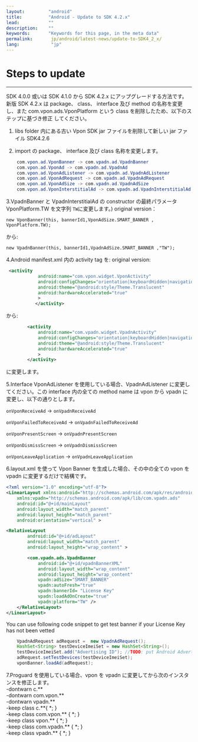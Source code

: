 ```yaml
---
layout:         "android"
title:          "Android - Update to SDK 4.2.x"
lead:           ""
description:    ""
keywords:       "Keywords for this page, in the meta data"
permalink:       jp/android/latest-news/update-to-SDK4_2_x/
lang:            "jp"
---
```

# Steps to update
---
SDK 4.0.0 或いは SDK 4.1.0 から SDK 4.2.x にアップグレードする方法です。新版 SDK 4.2.x は package、 class、 interface 及び method の名称を変更し、また com.vpon.ads.VponPlatform という class を削除したため、以下のステップに基づき修正 してください。

1. libs folder 内にある古い Vpon SDK jar ファイルを削除して新しい jar ファイル SDK4.2.6

2. import の package、 interface 及び class 名称を変更します。


```java
    com.vpon.ad.VponBanner -> com.vpadn.ad.VpadnBanner
    com.vpon.ad.VponAd -> com.vpadn.ad.VpadnAd
    com.vpon.ad.VponAdListener -> com.vpadn.ad.VpadnAdListener
    com.vpon.ad.VponAdRequest -> com.vpadn.ad.VpadnAdRequest
    com.vpon.ad.VponAdSize -> com.vpadn.ad.VpadnAdSize
    com.vpon.ad.VponInterstitialAd -> com.vpadn.ad.VpadnInterstitialAd
```
3.VpadnBanner と VpadnInterstitialAd の constructor の最終パラメータ VponPlatform.TW を文字列 `TW`に変更します。)
original version：

  `new VponBanner(this, bannerId1,VponAdSize.SMART_BANNER , VponPlatform.TW);`

から:

  `new VpadnBanner(this, bannerId1,VpadnAdSize.SMART_BANNER ,"TW");`

4.Android manifest.xml 内の activity tag を:
original version:

```xml
 <activity
            android:name="com.vpon.widget.VponActivity"
            android:configChanges="orientation|keyboardHidden|navigation|keyboard|screenLayout|uiMode|screenSize|smallestScreenSize"
            android:theme="@android:style/Theme.Translucent"
            android:hardwareAccelerated="true"
            >
           </activity>
```
から:

```xml
        <activity
            android:name="com.vpadn.widget.VpadnActivity"
            android:configChanges="orientation|keyboardHidden|navigation|keyboard|screenLayout|uiMode|screenSize|smallestScreenSize"
            android:theme="@android:style/Theme.Translucent"
            android:hardwareAccelerated="true"
            >  
        </activity>
```

に変更します。

5.Interface VponAdListener を使用している場合、VpadnAdListener に変更してください。この interface 内の全ての method name は vpon から vpadn に変更し、以下の通りとします。

`onVponReceiveAd` -> `onVpadnReceiveAd`  

`onVponFailedToReceiveAd` -> `onVpadnFailedToReceiveAd`  

`onVponPresentScreen` -> `onVpadnPresentScreen`  

`onVponDismissScreen` -> `onVpadnDismissScreen`  

`onVponLeaveApplication` -> `onVpadnLeaveApplication`

6.layout.xml を使って Vpon Banner を生成した場合、その中の全ての vpon を vpadn に変更するだけで結構です。

```xml
<?xml version="1.0" encoding="utf-8"?>
<LinearLayout xmlns:android="http://schemas.android.com/apk/res/android"
    xmlns:vpadn="http://schemas.android.com/apk/lib/com.vpadn.ads"
    android:id="@+id/mainLayout"
    android:layout_width="match_parent"
    android:layout_height="match_parent"
    android:orientation="vertical" >

<RelativeLayout
        android:id="@+id/adLayout"
        android:layout_width="match_parent"
        android:layout_height="wrap_content" >

        <com.vpadn.ads.VpadnBanner
            android:id="@+id/vpadnBannerXML"
            android:layout_width="wrap_content"
            android:layout_height="wrap_content"
            vpadn:adSize="SMART_BANNER"
            vpadn:autoFresh="true"
            vpadn:bannerId= "License Key"
            vpadn:loadAdOnCreate="true"
            vpadn:platform="TW" />
    </RelativeLayout>
</LinearLayout>
```
You can use following code snippet to get test banner if your License Key has not been vetted

```java
    VpadnAdRequest adRequest =  new VpadnAdRequest();
    HashSet<String> testDeviceImeiSet = new HashSet<String>();
    testDeviceImeiSet.add("Advertising ID"); //TODO: put Android Advertising ID
    adRequest.setTestDevices(testDeviceImeiSet);
    vponBanner.loadAd(adRequest);
```

7.Proguard を使用している場合、vpon を vpadn に変更してから次のインスタンスを修正します。<br>
-dontwarn c.\*\* <br>
-dontwarn com.vpon.\*\* <br>
-dontwarn vpadn.\*\* <br>
-keep class c.\*\*{ \*; } <br>
-keep class com.vpon.\*\* { \*; } <br>
-keep class vpon.\*\* { \*; } <br>
-keep class com.vpadn.\*\* { \*; } <br>
-keep class vpadn.\*\* { \*; } <br>
